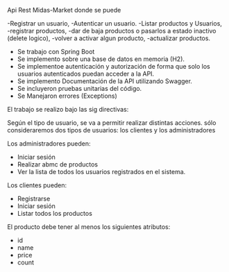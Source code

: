 Api Rest Midas-Market donde se puede

-Registrar un usuario,
-Autenticar un usuario.
-Listar productos y Usuarios,
-registrar productos,
-dar de baja productos o pasarlos a estado inactivo (delete logico),
-volver a activar algun producto,
-actualizar productos.

- Se trabajo con Spring Boot
- Se implemento sobre una base de datos en memoria (H2).
- Se implementoe autenticación y autorización de forma que solo los usuarios autenticados puedan acceder a la API.
- Se implemento Documentación de la API utilizando Swagger.
- Se incluyeron pruebas unitarias del código.
- Se Manejaron  errores (Exceptions)


El trabajo se realizo bajo las sig directivas:

Según el tipo de usuario, se va a permitir realizar distintas acciones.
sólo consideraremos dos tipos de usuarios: los clientes y los administradores

Los administradores pueden:
- Iniciar sesión
- Realizar abmc de productos
- Ver la lista de todos los usuarios registrados en el sistema.

Los clientes pueden:
- Registrarse
- Iniciar sesión
- Listar todos los productos

El producto debe tener al menos los siguientes atributos:
- id
- name
- price
- count

 


